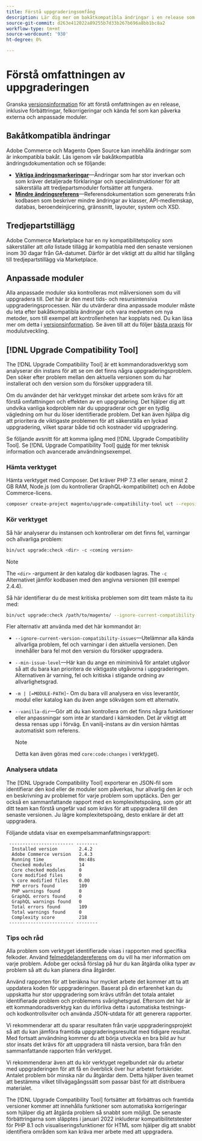 ```yaml
---
title: Förstå uppgraderingsomfång
description: Lär dig mer om bakåtkompatibla ändringar i en release som kan påverka anpassade moduler eller tillägg från tredje part från Adobe Commerce eller Magento Open Source.
source-git-commit: d263e412022a89255b7d33b267b696a8bb1bc8a2
workflow-type: tm+mt
source-wordcount: '930'
ht-degree: 0%

---
```



# Förstå omfattningen av uppgraderingen

Granska [versionsinformation](https://devdocs.magento.com/guides/v2.4/release-notes/bk-release-notes.html) för att förstå omfattningen av en release, inklusive förbättringar, felkorrigeringar och kända fel som kan påverka externa och anpassade moduler.

## Bakåtkompatibla ändringar

Adobe Commerce och Magento Open Source kan innehålla ändringar som är inkompatibla bakåt. Läs igenom vår bakåtkompatibla ändringsdokumentation och se följande:

- **[Viktiga ändringsmarkeringar](https://devdocs.magento.com/guides/v2.4/release-notes/backward-incompatible-changes/index.html)**—Ändringar som har stor inverkan och som kräver detaljerade förklaringar och specialinstruktioner för att säkerställa att tredjepartsmoduler fortsätter att fungera.
- **[Mindre ändringsreferens](https://devdocs.magento.com/guides/v2.4/release-notes/backward-incompatible-changes/reference.html)**—Referensdokumentation som genererats från kodbasen som beskriver mindre ändringar av klasser, API-medlemskap, databas, beroendeinjicering, gränssnitt, layouter, system och XSD.

## Tredjepartstillägg

Adobe Commerce Marketplace har en ny kompatibilitetspolicy som säkerställer att _alla_ listade tillägg är kompatibla med den senaste versionen inom 30 dagar från GA-datumet. Därför är det viktigt att du alltid har tillgång till tredjepartstillägg via Marketplace.

## Anpassade moduler

Alla anpassade moduler ska kontrolleras mot målversionen som du vill uppgradera till. Det här är den mest tids- och resursintensiva uppgraderingsprocessen. När du utvärderar dina anpassade moduler måste du leta efter bakåtkompatibla ändringar och vara medveten om nya metoder, som till exempel att kontrollenheten har kopplats ned. Du kan läsa mer om detta i [versionsinformation](https://devdocs.magento.com/guides/v2.4/release-notes/bk-release-notes.html). Se även till att du följer [bästa praxis](https://developer.adobe.com/commerce/php/best-practices/extensions/) för modulutveckling.

## [!DNL Upgrade Compatibility Tool]

The [!DNL Upgrade Compatibility Tool] är ett kommandoradsverktyg som analyserar din instans för att se om det finns några uppgraderingsproblem. Den söker efter problem mellan den aktuella versionen som du har installerat och den version som du försöker uppgradera till.

Om du använder det här verktyget minskar det arbete som krävs för att förstå omfattningen och effekten av en uppgradering. Det hjälper dig att undvika vanliga kodproblem när du uppgraderar och ger en tydlig vägledning om hur du löser identifierade problem. Det kan även hjälpa dig att prioritera de viktigaste problemen för att säkerställa en lyckad uppgradering, vilket sparar både tid och kostnader vid uppgradering.

Se följande avsnitt för att komma igång med [!DNL Upgrade Compatibility Tool]. Se [!DNL Upgrade Compatibility Tool] [guide](../upgrade-compatibility-tool/overview.md) för mer teknisk information och avancerade användningsexempel.

### Hämta verktyget

Hämta verktyget med Composer. Det kräver PHP 7.3 eller senare, minst 2 GB RAM, Node.js (om du kontrollerar GraphQL-kompatibilitet) och en Adobe Commerce-licens.

```bash
composer create-project magento/upgrade-compatibility-tool uct --repository https://repo.magento.com
```

### Kör verktyget

Så här analyserar du instansen och kontrollerar om det finns fel, varningar och allvarliga problem:

```bash
bin/uct upgrade:check <dir> -c <coming version> 
```

>[!NOTE]
>
> The `<dir>` -argument är den katalog där kodbasen lagras. The `-c` Alternativet jämför kodbasen med den angivna versionen (till exempel 2.4.4).

Så här identifierar du de mest kritiska problemen som ditt team måste ta itu med:

```bash
bin/uct upgrade:check /path/to/magento/ --ignore-current-compatibility-issues –min-issue-level critical --vanilla-dir /path/to/vanilla/code/ /path/to/magento/app/code/Vendor/
```

Fler alternativ att använda med det här kommandot är:

- `--ignore-current-version-compatibility-issues`—Utelämnar alla kända allvarliga problem, fel och varningar i den aktuella versionen. Den innehåller bara fel mot den version du försöker uppgradera.

- `--min-issue-level`—Här kan du ange en miniminivå för antalet utgåvor så att du bara kan prioritera de viktigaste utgåvorna i uppgraderingen. Alternativen är varning, fel och kritiska i stigande ordning av allvarlighetsgrad.

- `-m | [=MODULE-PATH]`- Om du bara vill analysera en viss leverantör, modul eller katalog kan du även ange sökvägen som ett alternativ.

- `--vanilla-dir`—Gör att du kan kontrollera om det finns några funktioner eller anpassningar som inte är standard i kärnkoden. Det är viktigt att dessa rensas upp i förväg. En vanilj-instans av din version hämtas automatiskt som referens.

   >[!NOTE]
   >
   > Detta kan även göras med `core:code:changes` i verktyget).

### Analysera utdata

The [!DNL Upgrade Compatibility Tool] exporterar en JSON-fil som identifierar den kod eller de moduler som påverkas, hur allvarlig den är och en beskrivning av problemet för varje problem som upptäcks. Den ger också en sammanfattande rapport med en komplexitetspoäng, som gör att ditt team kan förstå ungefär vad som krävs för att uppgradera till den senaste versionen. Ju lägre komplexitetspoäng, desto enklare är det att uppgradera.

Följande utdata visar en exempelsammanfattningsrapport:

```console
 ------------------------ --------
  Installed version        2.4.2
  Adobe Commerce version   2.4.3
  Running time             0m:48s
  Checked modules          14
  Core checked modules     0
  Core modified files      0
  % core modified files    0.00
  PHP errors found         109
  PHP warnings found       0
  GraphQL errors found     0
  GraphQL warnings found   0
  Total errors found       109
  Total warnings found     0
  Complexity score         218
 ------------------------ --------
```

### Tips och råd

Alla problem som verktyget identifierade visas i rapporten med specifika felkoder. Använd [felmeddelandereferens](../upgrade-compatibility-tool/error-messages.md) om du vill ha mer information om varje problem. Adobe ger också förslag på hur du kan åtgärda olika typer av problem så att du kan planera dina åtgärder.

Använd rapporten för att beräkna hur mycket arbete det kommer att ta att uppdatera koden för uppgraderingen. Baserat på din erfarenhet kan du uppskatta hur stor uppgradering som krävs utifrån det totala antalet identifierade problem och problemens svårighetsgrad. Eftersom det här är ett kommandoradsverktyg kan du införliva detta i automatiska testnings- och kodkontrollsviter och använda JSON-utdata för att generera rapporter.

Vi rekommenderar att du sparar resultaten från varje uppgraderingsprojekt så att du kan jämföra framtida uppgraderingsresultat med tidigare resultat. Med fortsatt användning kommer du att börja utveckla en bra bild av hur stor insats det krävs för att uppgradera till nästa version, bara från den sammanfattande rapporten från verktyget.

Vi rekommenderar även att du kör verktyget regelbundet när du arbetar med uppgraderingen för att få en överblick över hur arbetet fortskrider. Antalet problem bör minska när du åtgärdar dem. Detta hjälper även teamet att bestämma vilket tillvägagångssätt som passar bäst för att distribuera materialet.

The [!DNL Upgrade Compatibility Tool] fortsätter att förbättras och framtida versioner kommer att innehålla funktioner som automatiska korrigeringar som hjälper dig att åtgärda problem så snabbt som möjligt. De senaste förbättringarna som släpptes i januari 2022 inkluderar kompatibilitetstester för PHP 8.1 och visualiseringsfunktioner för HTML som hjälper dig att snabbt identifiera områden som kan kräva mer arbete med att uppgradera.
